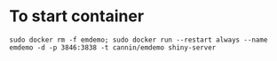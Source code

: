 # To start container

    sudo docker rm -f emdemo; sudo docker run --restart always --name emdemo -d -p 3846:3838 -t cannin/emdemo shiny-server